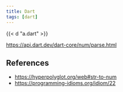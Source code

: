 ```yaml
---
title: Dart
tags: [dart]
---
```


{{< d "a.dart" >}}

<https://api.dart.dev/dart-core/num/parse.html>

## References

- <https://hyperpolyglot.org/web#str-to-num>
- <https://programming-idioms.org/idiom/22>
